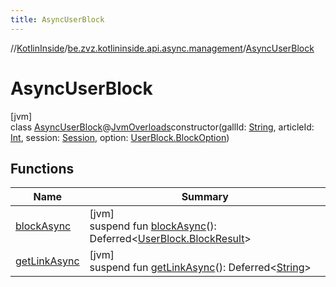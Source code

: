 ```yaml
---
title: AsyncUserBlock
---
```

//[KotlinInside](../../../index.html)/[be.zvz.kotlininside.api.async.management](../index.html)/[AsyncUserBlock](index.html)



# AsyncUserBlock



[jvm]\
class [AsyncUserBlock](index.html)@[JvmOverloads](https://kotlinlang.org/api/latest/jvm/stdlib/kotlin.jvm/-jvm-overloads/index.html)constructor(gallId: [String](https://kotlinlang.org/api/latest/jvm/stdlib/kotlin/-string/index.html), articleId: [Int](https://kotlinlang.org/api/latest/jvm/stdlib/kotlin/-int/index.html), session: [Session](../../be.zvz.kotlininside.session/-session/index.html), option: [UserBlock.BlockOption](../../be.zvz.kotlininside.api.management/-user-block/-block-option/index.html))



## Functions


| Name | Summary |
|---|---|
| [blockAsync](block-async.html) | [jvm]<br>suspend fun [blockAsync](block-async.html)(): Deferred&lt;[UserBlock.BlockResult](../../be.zvz.kotlininside.api.management/-user-block/-block-result/index.html)&gt; |
| [getLinkAsync](get-link-async.html) | [jvm]<br>suspend fun [getLinkAsync](get-link-async.html)(): Deferred&lt;[String](https://kotlinlang.org/api/latest/jvm/stdlib/kotlin/-string/index.html)&gt; |

